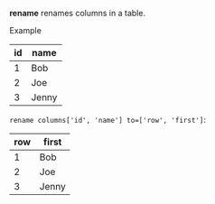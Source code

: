 **rename** renames columns in a table.

Example

| id  | name  |
| --- | ----- |
| 1   | Bob   |
| 2   | Joe   |
| 3   | Jenny |

`rename columns['id', 'name'] to=['row', 'first']`:

| row | first |
| --- | ----- |
| 1   | Bob   |
| 2   | Joe   |
| 3   | Jenny |
